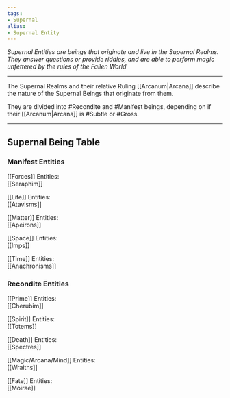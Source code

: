 ```yaml
---
tags:
- Supernal
alias:
- Supernal Entity
---
```


_Supernal Entities are beings that originate and live in the Supernal Realms. They answer questions or provide riddles, and are able to perform magic unfettered by the rules of the Fallen World_

---

The Supernal Realms and their relative Ruling [[Arcanum|Arcana]] describe the nature of the Supernal Beings that originate from them.

They are divided into #Recondite and #Manifest beings, depending on if their [[Arcanum|Arcana]] is #Subtle or #Gross.

---

## Supernal Being Table

### Manifest Entities

[[Forces]] Entities:\
[[Seraphim]]

[[Life]] Entities:\
[[Atavisms]]

[[Matter]] Entities:\
[[Apeirons]]

[[Space]] Entities:\
[[Imps]]

[[Time]] Entities:\
[[Anachronisms]]

### Recondite Entities

[[Prime]] Entities:\
[[Cherubim]]

[[Spirit]] Entities:\
[[Totems]]

[[Death]] Entities:\
[[Spectres]]

[[Magic/Arcana/Mind]] Entities:\
[[Wraiths]]

[[Fate]] Entities:\
[[Moirae]]
